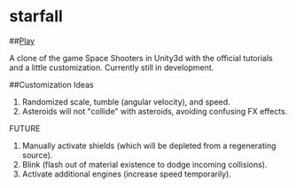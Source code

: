starfall
========

##[Play](http://chrzhang.github.io/starfall/)

A clone of the game Space Shooters in Unity3d with the official tutorials and a little customization.
Currently still in development.

##Customization Ideas

1. Randomized scale, tumble (angular velocity), and speed.
2. Asteroids will not "collide" with asteroids, avoiding confusing FX effects.

FUTURE
1. Manually activate shields (which will be depleted from a regenerating source).
2. Blink (flash out of material existence to dodge incoming collisions).
3. Activate additional engines (increase speed temporarily).
